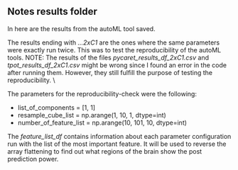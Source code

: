 ## Notes results folder

In here are the results from the autoML tool saved. 

The results ending with *...2xC1* are the ones where the same parameters were exactly run twice. This was to test the reproducibility of the autoML tools. NOTE: The results of the files *pycaret_results_df_2xC1.csv* and *tpot_results_df_2xC1.csv* might be wrong since I found an error in the code after running them. However, they still fulfill the purpose of testing the reproducibility. \

The parameters for the reproducibility-check were the following:
- list_of_components = [1, 1]
- resample_cube_list = np.arange(1, 10, 1, dtype=int)
- number_of_feature_list = np.arange(10, 101, 10, dtype=int)

The *feature_list_df* contains information about each parameter configuration run with the list of the most important feature. It will be used to reverse the array flattening to find out what regions of the brain show the post prediction power.
